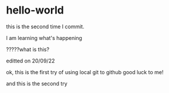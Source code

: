 # hello-world


this is the second time I commit.

I am learning what's happening


?????what is this?


editted on 20/09/22

ok, this is the first try of using local git to github
good luck to me!

and this is the second try